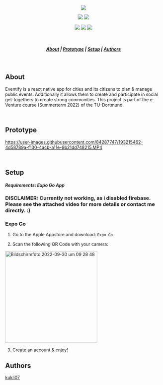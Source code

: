 &nbsp;

<p align="center">
<img src=https://user-images.githubusercontent.com/84287747/174157284-2bde85d2-9995-4fe6-b66e-55ac586e38f5.svg>
</p>


<p align="center">
<img src=https://img.shields.io/badge/Firebase-22ADF6?style=for-the-badge&logo=Firebase&logoColor=yellow>
<img src=https://img.shields.io/badge/React_Native-20232A?style=for-the-badge&logo=react&logoColor=61DAFB>
</p>
<p align="center">
<img src=https://img.shields.io/badge/NPM-%23000000.svg?style=for-the-badge&logo=npm&logoColor=white>
<img src=https://img.shields.io/badge/JavaScript-F7DF1E?style=for-the-badge&logo=javascript&logoColor=black>
<img src=https://img.shields.io/badge/node.js-6DA55F?style=for-the-badge&logo=node.js&logoColor=white>
</p>

&nbsp;

<h5 align="center">
  <a href="#About">About</a>  |
  <a href="#Prototype">Prototype</a>  |
  <a href="#Setup">Setup</a>  |
  <a href="#Authors">Authors</a>
</h5>

&nbsp;

## About

Eventify is a react native app for cities and its citizens to plan & manage public events. Additionally it allows them to create and participate in social get-togethers to create strong communities. 
This project is part of the e-Venture course (Summerterm 2022) of the TU-Dortmund.

&nbsp;

## Prototype



https://user-images.githubusercontent.com/84287747/193215462-4d58789a-f130-4acb-a11e-9b21dd748215.MP4



&nbsp;

## Setup
##### Requirements: Expo Go App

### DISCLAIMER: Currently not working, as i disabled firebase. Please see the attached video for more details or contact me directly. :)

### Expo Go

1. Go to the Apple Appstore and download: `Expo Go`

2. Scan the following QR Code with your camera:

<img width="296" alt="Bildschirmfoto 2022-09-30 um 09 28 48" src="https://user-images.githubusercontent.com/84287747/193215409-78560e5e-8bee-4592-b0e1-975a8fd35f29.png">


3. Create an account & enjoy!


## Authors
 [kukli07](https://github.com/kukli07) &nbsp;
